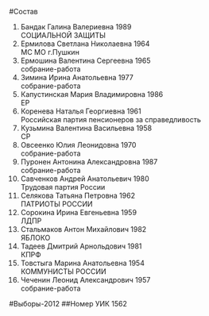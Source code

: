 #Состав
1. Бандак Галина Валериевна 1989   
    СОЦИАЛЬНОЙ ЗАЩИТЫ
2. Ермилова Светлана Николаевна 1964   
    МС МО г.Пушкин
3. Ермошина Валентина Сергеевна 1965   
    собрание-работа
4. Зимина Ирина Анатольевна 1977   
    собрание-работа
5. Капустинская Мария Владимировна 1986   
    ЕР
6. Коренева Наталья Георгиевна 1961   
    Российская партия пенсионеров за справедливость
7. Кузьмина Валентина Васильевна 1958   
    СР
8. Овсеенко Юлия Леонидовна 1970   
    собрание-работа
9. Пуронен Антонина Александровна 1987   
    собрание-работа
10. Савченков Андрей Анатольевич 1980   
    Трудовая партия России
11. Селякова Татьяна Петровна 1962   
    ПАТРИОТЫ РОССИИ
12. Сорокина Ирина Евгеньевна 1959   
    ЛДПР
13. Стальмаков Антон Михайлович 1982   
    ЯБЛОКО
14. Тадеев Дмитрий Арнольдович 1981   
    КПРФ
15. Товстыга Марина Анатольевна 1954   
    КОММУНИСТЫ РОССИИ
16. Чеченин Леонид Александрович 1957   
    собрание-работа

#Выборы-2012
##Номер УИК
1562